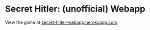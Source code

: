 # Secret Hitler: (unofficial) Webapp

View the game at [secret-hitler-webapp.herokuapp.com](secret-hitler-webapp.herokuapp.com)